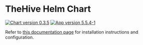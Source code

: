 # TheHive Helm Chart

[![Chart version 0.3.5](https://img.shields.io/badge/Chart_version-0.3.5-blue.svg?logo=helm)](https://github.com/StrangeBeeCorp/helm-charts/releases/tag/thehive-0.3.5) [![App version 5.5.4-1](https://img.shields.io/badge/App_version-5.5.4--1-blue)](https://docs.strangebee.com/thehive/release-notes/release-notes-5.5/)

Refer to [this documentation page](https://docs.strangebee.com/thehive/installation/kubernetes/) for installation instructions and configuration.
